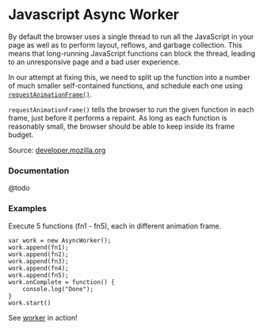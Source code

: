 Javascript Async Worker
=======================

By default the browser uses a single thread to run all the JavaScript in
your page as well as to perform layout, reflows, and garbage collection.
This means that long-running JavaScript functions can block the thread,
leading to an unresponsive page and a bad user experience.

In our attempt at fixing this, we need to split up the function into a
number of much smaller self-contained functions, and schedule each one using
[`requestAnimationFrame()`](https://developer.mozilla.org/en-US/docs/Web/API/window/requestAnimationFrame).

`requestAnimationFrame()` tells the browser to run the given function in each
frame, just before it performs a repaint. As long as each function is reasonably
small, the browser should be able to keep inside its frame budget.

Source: [developer.mozilla.org](https://developer.mozilla.org/en-US/docs/Tools/Performance/Scenarios/Intensive_JavaScript)

### Documentation

@todo

### Examples

Execute 5 functions (fn1 - fn5), each in different animation frame.

    var work = new AsyncWorker();
    work.append(fn1);
    work.append(fn2);
    work.append(fn3);
    work.append(fn4);
    work.append(fn5);
    work.onComplete = function() {
        console.log("Done");
    }
    work.start()

See [worker](https://jsfiddle.net/zmoxe2jk/7/) in action!
